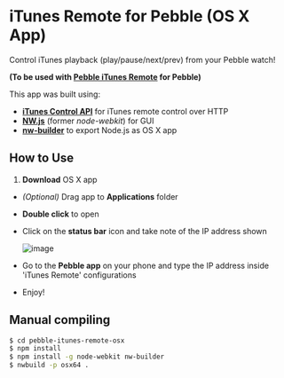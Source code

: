 # iTunes Remote for Pebble (OS X App)

Control iTunes playback (play/pause/next/prev) from your Pebble watch!

**(To be used with [Pebble iTunes Remote](https://github.com/macecchi/pebble-itunes-remote) for Pebble)**


This app was built using:

- **[iTunes Control API](https://github.com/macecchi/itunes-control-api)** for iTunes remote control over HTTP
- **[NW.js](https://github.com/nwjs/nw.js)** (former *node-webkit*) for GUI
- **[nw-builder](https://github.com/nwjs/nw-builder)** to export Node.js as OS X app


## How to Use

1. **Download** OS X app
- *(Optional)* Drag app to **Applications** folder
- **Double click** to open
- Click on the **status bar** icon and take note of the IP address shown

	![image](https://raw.githubusercontent.com/macecchi/pebble-itunes-remote-osx/master/resources/images/statusbar_help.png)
- Go to the **Pebble app** on your phone and type the IP address inside 'iTunes Remote' configurations
- Enjoy!


## Manual compiling

```bash
$ cd pebble-itunes-remote-osx
$ npm install
$ npm install -g node-webkit nw-builder
$ nwbuild -p osx64 .
```